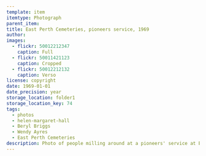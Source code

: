 ```yaml
---
template: item
itemtype: Photograph
parent_item: 
title: East Perth Cemeteries, pioneers service, 1969 
author: 
images:
  - flickr: 50012212347
    caption: Full
  - flickr: 50011421123
    caption: Cropped
  - flickr: 50012212132
    caption: Verso
license: copyright
date: 1969-01-01
date_precision: year
storage_location: folder1
storage_location_key: 74
tags:
  - photos
  - helen-margaret-hall
  - Beryl Briggs
  - Wendy Ayres
  - East Perth Cemeteries
description: Photo of people milling around at a pioneers' service at East Perth Cemeteries in 1969.
---
```

